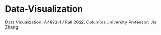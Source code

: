 # Data-Visualization
Data Visualization, A4892-1 / Fall 2022, Columbia University
Professor: Jia Zhang 
